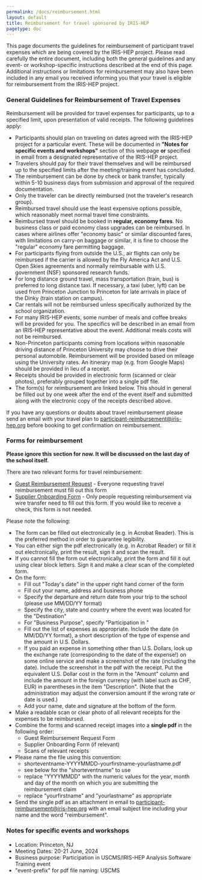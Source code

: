 ```yaml
---
permalink: /docs/reimbursement.html
layout: default
title: Reimbursement for travel sponsored by IRIS-HEP
pagetype: doc
---
```


  This page documents the guidelines for reimbursement of participant travel
expenses which are being covered by the IRIS-HEP project. Please read
carefully the entire document, including both the general guidelines and
any event- or workshop-specific instructions described at the end of this
page. Additional instructions or limitations for reimbursement may also have
been included in any email you received informing you that your travel is
eligible for reimbursement from the IRIS-HEP project.

### General Guidelines for Reimbursement of Travel Expenses

  Reimbursement will be provided for travel expenses for participants, up to a specified limit, upon presentation of valid receipts. The following guidelines apply:

  * Participants should plan on traveling on dates agreed with the IRIS-HEP project for a particular event. These will be documented in **"Notes for specific events and workshops"** section of this webpage **or** specified in email from a designated representative of the IRIS-HEP project.
  * Travelers should pay for their travel themselves and will be reimbursed up to the specified limits after the meeting/training event has concluded.
  * The reimbursement can be done by check or bank transfer, typically within 5-10 business days from submission and approval of the required documentation.
  * Only the traveler can be directly reimbursed (not the traveler's research group).
  * Reimbursed travel should use the least expensive options possible, which reasonably meet normal travel time constraints.
  * Reimbursed travel should be booked in **regular, economy fares**. No business class or paid economy class upgrades can be reimbursed. In cases where airlines offer "economy basic" or similar discounted fares, with limitations on carry-on baggage or similar, it is fine to choose the "regular" economy fare permitting baggage.
  * For participants flying from outside the U.S., air flights can only be reimbursed if the carrier is allowed by the Fly America Act and U.S. Open Skies agreements and normally reimbursable with U.S. government (NSF) sponsored research funds.
  * For long distance ground travel, mass transportation (train, bus) is preferred to long distance taxi. If necessary, a taxi (uber, lyft) can be used from Princeton Junction to Princeton for late arrivals in place of the Dinky (train station on campus).
  * Car rentals will not be reimbursed unless specifically authorized by the school organization.
  * For many IRIS-HEP events, some number of meals and coffee breaks will be provided for you. The specifics will be described in an email from an IRIS-HEP representative about the event. Additional meals costs will not be reimbursed.
  * Non-Princeton participants coming from locations within reasonable driving distance of Princeton University may choose to drive their personal automobile. Reimbursement will be provided based on mileage using the University rates. An itinerary map (e.g. from Google Maps) should be provided in lieu of a receipt.
  * Receipts should be provided in electronic form (scanned or clear photos), preferably grouped together into a single pdf file.
  * The form(s) for reimbursement are linked below. This should in general be filled out by one week after the end of the event itself and submitted along with the electronic copy of the receipts described above.

  If you have any questions or doubts about travel reimbursement please send an email with your travel plan to [participant-reimbursement@iris-hep.org](mailto:participant-reimbursement@iris-hep.org) before booking to get confirmation on reimbursement.

### Forms for reimbursement

  **Please ignore this section for now. It will be discussed on the last day of the school itself.**

There are two relevant forms for travel reimbursement:

  * [Guest Reimbursement Request](https://finance.princeton.edu/forms/guest-reimbursement-request) - Everyone requesting travel reimbursement must fill out this form
  * [Supplier Onboarding Form](https://finance.princeton.edu/forms/supplierpayee-management) - Only people requesting reimbursement via wire transfer need to fill out this form. If you would like to receive a check, this form is not needed.

Please note the following:

  * The form can be filled out electronically (e.g. in Acrobat Reader). This is the preferred method in order to guarantee legibility.
  * You can either sign the pdf electronically (e.g. in Acrobat Reader) or fill it out electronically, print the result, sign it and scan the result.
  * If you cannot fill the form out electronically, print the form and fill it out using clear block letters. Sign it and make a clear scan of the completed form.
  * On the form:
    * Fill out "Today's date" in the upper right hand corner of the form
    * Fill out your name, address and business phone
    * Specify the departure and return date from your trip to the school (please use MM/DD/YY format)
    * Specify the city, state and country where the event was located for the "Destination"
    * For "Business Purpose", specify "Participation in <name of event>" 
    * Fill out the list of expenses as appropriate. Include the date (in MM/DD/YY format), a short description of the type of expense and the amount in U.S. Dollars.
    * If you paid an expense in something other than U.S. Dollars, look up the exchange rate (corresponding to the date of the expense!) on some online service and make a screenshot of the rate (including the date). Include the screenshot in the pdf with the receipt. Put the equivalent U.S. Dollar cost in the form in the "Amount" column and include the amount in the foreign currency (with label such as CHF, EUR) in parentheses in the item "Description". (Note that the administration may adjust the conversion amount if the wrong rate or date is used.)
    * Add your name, date and signature at the bottom of the form.
  * Make a readable scan or clear photo of all relevant receipts for the expenses to be reimbursed.
  * Combine the forms and scanned receipt images into a **single pdf** in the following order:
    * Guest Reimbursement Request Form
    * Supplier Onboarding Form (if relevant)
    * Scans of relevant receipts
  * Please name the file using this convention:
    * shorteventname-YYYYMMDD-yourfirstname-yourlastname.pdf
    * see below for the "shorteventname" to use
    * replace "YYYYMMDD" with the numeric values for the year, month and day of the month on which you are submitting the reimbursement claim
    * replace "yourfirstname" and "yourlastname" as appropriate
  * Send the single pdf as an attachment in email to [participant-reimbursement@iris-hep.org](mailto:participant-reimbursement@iris-hep.org) with an email subject line including your name and the word "reimbursement".


### Notes for specific events and workshops

#### [](https://indico.cern.ch/event/820946/timetable/)
  * Location: Princeton, NJ
  * Meeting Dates: 20-21 June, 2024
  * Business purpose: Participation in USCMS/IRIS-HEP Analysis Software Training event
  * "event-prefix" for pdf file naming: USCMS


